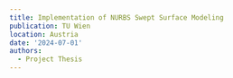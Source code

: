 ```yaml
---
title: Implementation of NURBS Swept Surface Modeling
publication: TU Wien
location: Austria
date: '2024-07-01'
authors:
  - Project Thesis
---
```

